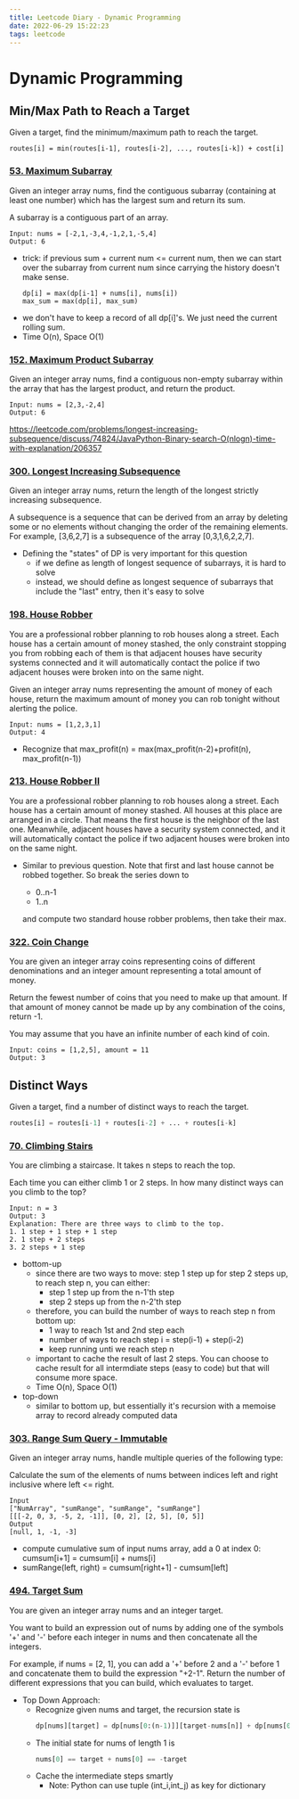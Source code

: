 ```yaml
---
title: Leetcode Diary - Dynamic Programming
date: 2022-06-29 15:22:23
tags: leetcode
---
```


# Dynamic Programming

## Min/Max Path to Reach a Target

Given a target, find the minimum/maximum path to reach the target.

```
routes[i] = min(routes[i-1], routes[i-2], ..., routes[i-k]) + cost[i]
```

### [53. Maximum Subarray](https://leetcode.com/problems/maximum-subarray/)

Given an integer array nums, find the contiguous subarray (containing at least one number) which has the largest sum and return its sum.

A subarray is a contiguous part of an array.

```
Input: nums = [-2,1,-3,4,-1,2,1,-5,4]
Output: 6
```

- trick: if previous sum + current num <= current num, then we can start over the subarray from current num since carrying the history doesn't make sense.
  ```
  dp[i] = max(dp[i-1] + nums[i], nums[i])
  max_sum = max(dp[i], max_sum)
  ```
- we don't have to keep a record of all dp[i]'s. We just need the current rolling sum.
- Time O(n), Space O(1)

### [152. Maximum Product Subarray](https://leetcode.com/problems/maximum-product-subarray/)

Given an integer array nums, find a contiguous non-empty subarray within the array that has the largest product, and return the product.

```
Input: nums = [2,3,-2,4]
Output: 6
```

https://leetcode.com/problems/longest-increasing-subsequence/discuss/74824/JavaPython-Binary-search-O(nlogn)-time-with-explanation/206357

### [300. Longest Increasing Subsequence](https://leetcode.com/problems/longest-increasing-subsequence/)

Given an integer array nums, return the length of the longest strictly increasing subsequence.

A subsequence is a sequence that can be derived from an array by deleting some or no elements without changing the order of the remaining elements. For example, [3,6,2,7] is a subsequence of the array [0,3,1,6,2,2,7].

- Defining the "states" of DP is very important for this question
  - if we define as length of longest sequence of subarrays, it is hard to solve
  - instead, we should define as longest sequence of subarrays that include the "last" entry, then it's easy to solve

### [198. House Robber](https://leetcode.com/problems/house-robber/)

You are a professional robber planning to rob houses along a street. Each house has a certain amount of money stashed, the only constraint stopping you from robbing each of them is that adjacent houses have security systems connected and it will automatically contact the police if two adjacent houses were broken into on the same night.

Given an integer array nums representing the amount of money of each house, return the maximum amount of money you can rob tonight without alerting the police.

```
Input: nums = [1,2,3,1]
Output: 4
```

- Recognize that max_profit(n) = max(max_profit(n-2)+profit(n), max_profit(n-1))

### [213. House Robber II](https://leetcode.com/problems/house-robber-ii/)

You are a professional robber planning to rob houses along a street. Each house has a certain amount of money stashed. All houses at this place are arranged in a circle. That means the first house is the neighbor of the last one. Meanwhile, adjacent houses have a security system connected, and it will automatically contact the police if two adjacent houses were broken into on the same night.

- Similar to previous question. Note that first and last house cannot be robbed together. So break the series down to

  - 0..n-1
  - 1..n

  and compute two standard house robber problems, then take their max.

### [322. Coin Change](https://leetcode.com/problems/coin-change)

You are given an integer array coins representing coins of different denominations and an integer amount representing a total amount of money.

Return the fewest number of coins that you need to make up that amount. If that amount of money cannot be made up by any combination of the coins, return -1.

You may assume that you have an infinite number of each kind of coin.

```
Input: coins = [1,2,5], amount = 11
Output: 3
```

## Distinct Ways

Given a target, find a number of distinct ways to reach the target.

```python
routes[i] = routes[i-1] + routes[i-2] + ... + routes[i-k]
```

### [70. Climbing Stairs](https://leetcode.com/problems/climbing-stairs/)

You are climbing a staircase. It takes n steps to reach the top.

Each time you can either climb 1 or 2 steps. In how many distinct ways can you climb to the top?

```
Input: n = 3
Output: 3
Explanation: There are three ways to climb to the top.
1. 1 step + 1 step + 1 step
2. 1 step + 2 steps
3. 2 steps + 1 step
```

- bottom-up
  - since there are two ways to move: step 1 step up for step 2 steps up, to reach step n, you can either:
    - step 1 step up from the n-1'th step
    - step 2 steps up from the n-2'th step
  - therefore, you can build the number of ways to reach step n from bottom up:
    - 1 way to reach 1st and 2nd step each
    - number of ways to reach step i = step(i-1) + step(i-2)
    - keep running unti we reach step n
  - important to cache the result of last 2 steps. You can choose to cache result for all intermdiate steps (easy to code) but that will consume more space.
  - Time O(n), Space O(1)
- top-down
  - similar to bottom up, but essentially it's recursion with a memoise array to record already computed data

### [303. Range Sum Query - Immutable](https://leetcode.com/problems/range-sum-query-immutable/)

Given an integer array nums, handle multiple queries of the following type:

Calculate the sum of the elements of nums between indices left and right inclusive where left <= right.

```
Input
["NumArray", "sumRange", "sumRange", "sumRange"]
[[[-2, 0, 3, -5, 2, -1]], [0, 2], [2, 5], [0, 5]]
Output
[null, 1, -1, -3]
```

- compute cumulative sum of input nums array, add a 0 at index 0: cumsum[i+1] = cumsum[i] + nums[i]
- sumRange(left, right) = cumsum[right+1] - cumsum[left]

### [494. Target Sum](https://leetcode.com/problems/target-sum/)

You are given an integer array nums and an integer target.

You want to build an expression out of nums by adding one of the symbols '+' and '-' before each integer in nums and then concatenate all the integers.

For example, if nums = [2, 1], you can add a '+' before 2 and a '-' before 1 and concatenate them to build the expression "+2-1".
Return the number of different expressions that you can build, which evaluates to target.

- Top Down Approach:
  - Recognize given nums and target, the recursion state is
    ```python
    dp[nums][target] = dp[nums[0:(n-1)]][target-nums[n]] + dp[nums[0:(n-1)]][target+nums[n]]
    ```
  - The initial state for nums of length 1 is
    ```python
    nums[0] == target + nums[0] == -target
    ```
  - Cache the intermediate steps smartly
    - Note: Python can use tuple (int_i,int_j) as key for dictionary
